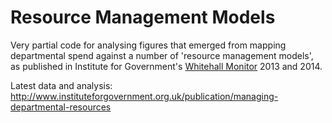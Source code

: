 Resource Management Models
===================

Very partial code for analysing figures that emerged from mapping departmental spend against a number of 'resource management models', as published in Institute for Government's [Whitehall Monitor](http://www.instituteforgovernment.org.uk/our-work/whitehall-monitor) 2013 and 2014.

Latest data and analysis: http://www.instituteforgovernment.org.uk/publication/managing-departmental-resources
